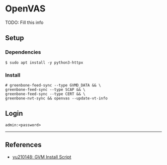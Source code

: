 # OpenVAS

TODO: Fill this info

## Setup

### Dependencies

```
$ sudo apt install -y python3-httpx
```

### Install

```
# greenbone-feed-sync --type GVMD_DATA && \
greenbone-feed-sync --type SCAP && \
greenbone-feed-sync --type CERT && \
greenbone-nvt-sync && openvas --update-vt-info
```

## Login

```
admin:<password>
```

---
## References

 - [yu210148: GVM Install Script](https://github.com/yu210148/gvm_install)